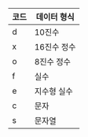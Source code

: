 | 코드 | 데이터 형식 |
| ------ | ------ |
|d|10진수|
|x|16진수 정수|
|o|8진수 정수|
|f|실수|
|e|지수형 실수|
|c| 문자|
|s| 문자열 |
